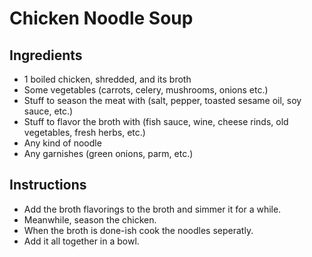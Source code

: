# Chicken Noodle Soup

## Ingredients

* 1 boiled chicken, shredded, and its broth
* Some vegetables (carrots, celery, mushrooms, onions etc.)
* Stuff to season the meat with (salt, pepper, toasted sesame oil, soy sauce, etc.)
* Stuff to flavor the broth with (fish sauce, wine, cheese rinds, old vegetables, fresh herbs, etc.)
* Any kind of noodle
* Any garnishes (green onions, parm, etc.)

## Instructions

* Add the broth flavorings to the broth and simmer it for a while.
* Meanwhile, season the chicken.
* When the broth is done-ish cook the noodles seperatly.
* Add it all together in a bowl.
